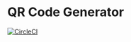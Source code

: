 # QR Code Generator

[![CircleCI](https://circleci.com/gh/marcobiedermann/qr-code-generator.svg?style=svg&circle-token=d3d47dc892caac8fd7ebc83ab2ee0430e1c5f0e7)](https://circleci.com/gh/marcobiedermann/qr-code-generator)
